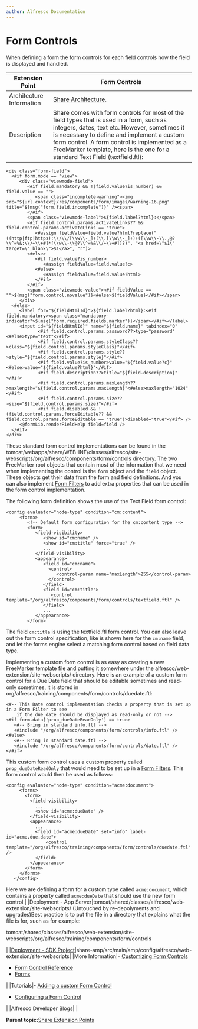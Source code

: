```yaml
---
author: Alfresco Documentation
---
```


# Form Controls

When defining a form the form controls for each field controls how the field is displayed and handled.

|Extension Point|Form Controls|
|---------------|-------------|
|Architecture Information|[Share Architecture](dev-extensions-share-architecture-extension-points.md).|
|Description|Share comes with form controls for most of the field types that is used in a form, such as integers, dates, text etc. However, sometimes it is necessary to define and implement a custom form control. A form control is implemented as a FreeMarker template, here is the one for a standard Text Field \(textfield.ftl\):

 ```
<div class="form-field">
   <#if form.mode == "view">
      <div class="viewmode-field">
         <#if field.mandatory && !(field.value?is_number) && field.value == "">
            <span class="incomplete-warning"><img src="${url.context}/res/components/form/images/warning-16.png" title="${msg("form.field.incomplete")}" /><span>
         </#if>
         <span class="viewmode-label">${field.label?html}:</span>
         <#if field.control.params.activateLinks?? && field.control.params.activateLinks == "true">
            <#assign fieldValue=field.value?html?replace("((http|ftp|https):\\/\\/[\\w\\-_]+(\\.[\\w\\-_]+)+([\\w\\-\\.,@?\\^=%&:\\/~\\+#]*[\\w\\-\\@?\\^=%&\\/~\\+#])?)", "<a href=\"$1\" target=\"_blank\">$1</a>", "r")>
         <#else>
            <#if field.value?is_number>
               <#assign fieldValue=field.value?c>
            <#else>
               <#assign fieldValue=field.value?html>
            </#if>
         </#if>
         <span class="viewmode-value"><#if fieldValue == "">${msg("form.control.novalue")}<#else>${fieldValue}</#if></span>
      </div>
   <#else>
      <label for="${fieldHtmlId}">${field.label?html}:<#if field.mandatory><span class="mandatory-indicator">${msg("form.required.fields.marker")}</span></#if></label>
      <input id="${fieldHtmlId}" name="${field.name}" tabindex="0"
             <#if field.control.params.password??>type="password"<#else>type="text"</#if>
             <#if field.control.params.styleClass??>class="${field.control.params.styleClass}"</#if>
             <#if field.control.params.style??>style="${field.control.params.style}"</#if>
             <#if field.value?is_number>value="${field.value?c}"<#else>value="${field.value?html}"</#if>
             <#if field.description??>title="${field.description}"</#if>
             <#if field.control.params.maxLength??>maxlength="${field.control.params.maxLength}"<#else>maxlength="1024"</#if> 
             <#if field.control.params.size??>size="${field.control.params.size}"</#if> 
             <#if field.disabled && !(field.control.params.forceEditable?? && field.control.params.forceEditable == "true")>disabled="true"</#if> />
      <@formLib.renderFieldHelp field=field />
   </#if>
</div>
```

These standard form control implementations can be found in the tomcat/webapps/share/WEB-INF/classes/alfresco/site-webscripts/org/alfresco/components/form/controls directory. The two FreeMarker root objects that contain most of the information that we need when implementing the control is the `form` object and the `field` object. These objects get their data from the form and field definitions. And you can also implement [Form Filters](dev-extensions-share-form-filters.md) to add extra properties that can be used in the form control implementation.

 The following form definition shows the use of the Text Field form control:

 ```
<config evaluator="node-type" condition="cm:content">
      <forms>
         <!-- Default form configuration for the cm:content type -->
         <form>
            <field-visibility>
               <show id="cm:name" />
               <show id="cm:title" force="true" />
               ...               
            </field-visibility>
            <appearance>
               <field id="cm:name">
                 <control>
                    <control-param name="maxLength">255</control-param>
                 </control>
               </field>
               <field id="cm:title">
                  <control template="/org/alfresco/components/form/controls/textfield.ftl" />
               </field>
               ...               
            </appearance>
         </form>
```

The field `cm:title` is using the textfield.ftl form control. You can also leave out the form control specification, like is shown here for the `cm:name` field, and let the forms engine select a matching form control based on field data type.

 Implementing a custom form control is as easy as creating a new FreeMarker template file and putting it somewhere under the alfresco/web-extension/site-webscripts/ directory. Here is an example of a custom form control for a Due Date field that should be editable sometimes and read-only sometimes, it is stored in org/alfresco/training/components/form/controls/duedate.ftl:

 ```
<#-- This Date control implementation checks a property that is set up in a Form Filter to see
     if the due date should be displayed as read-only or not -->
<#if form.data['prop_dueDateReadOnly'] == true>
    <#-- Bring in standard info.ftl -->
    <#include "/org/alfresco/components/form/controls/info.ftl" />
<#else>
    <#-- Bring in standard date.ftl -->
    <#include "/org/alfresco/components/form/controls/date.ftl" />
</#if>
```

 This custom form control uses a custom property called `prop_dueDateReadOnly` that would need to be set up in a [Form Filters](dev-extensions-share-form-filters.md). This form control would then be used as follows:

 ```
<config evaluator="node-type" condition="acme:document">
      <forms>
        <form>
          <field-visibility>
            ...
            <show id="acme:dueDate" />
          </field-visibility>
          <appearance>
            ...
            <field id="acme:dueDate" set="info" label-id="acme.due.date">
                <control template="/org/alfresco/training/components/form/controls/duedate.ftl" />
            </field>
          </appearance>
        </form>
      </forms>
    </config>
```

 Here we are defining a form for a custom type called `acme:document`, which contains a property called `acme:dueDate` that should use the new form control.|
|Deployment - App Server|tomcat/shared/classes/alfresco/web-extension/site-webscripts/ \(Untouched by re-depolyments and upgrades\)Best practice is to put the file in a directory that explains what the file is for, such as for example:

tomcat/shared/classes/alfresco/web-extension/site-webscripts/org/alfresco/training/components/form/controls

|
|[Deployment - SDK Project](../tasks/alfresco-sdk-tutorials-share-amp-archetype.md)|share-amp/src/main/amp/config/alfresco/web-extension/site-webscripts|
|More Information|-   [Customizing Form Controls](../tasks/forms-controls-custom.md)
-   [Form Control Reference](forms-reference.md)
-   [Forms](forms-intro.md)

|
|Tutorials|-   [Adding a custom Form Control](../tasks/forms-custom-formcontrol.md)
-   [Configuring a Form Control](../tasks/forms-formcontrol-config.md)

|
|Alfresco Developer Blogs| |

**Parent topic:**[Share Extension Points](../concepts/dev-extensions-share-extension-points-introduction.md)


